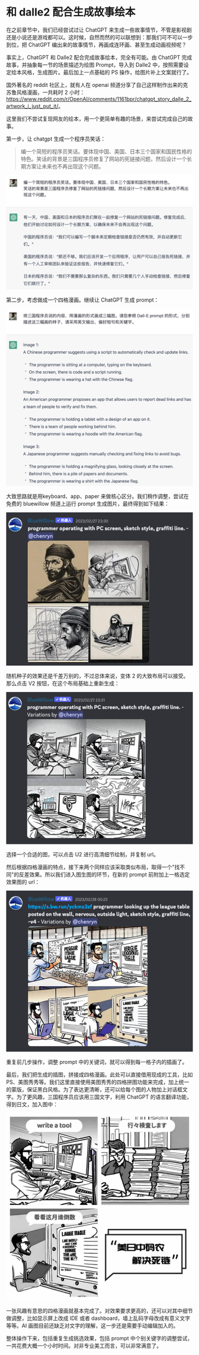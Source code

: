 # 和 dalle2 配合生成故事绘本

在之前章节中，我们已经尝试过让 ChatGPT 来生成一些故事情节，不管是影视剧还是小说还是游戏都可以。这时候，自然而然的可以联想到：那我们可不可以一步到位，把 ChatGPT 编出来的故事情节，再画成连环画、甚至生成动画视频呢？

事实上，ChatGPT 和 Dalle2 配合完成故事绘本，完全有可能。由 ChatGPT 完成故事，并抽象每一节的场景描述为绘图 Prompt，导入到 Dalle2 中，按照需要设定绘本风格，生成图片。最后加上一点基础的 PS 操作，给图片补上文案就行了。

国外著名的 reddit 社区上，就有人在 openai 频道分享了自己这样制作出来的克苏鲁风格漫画，一共耗时 2 小时：<https://www.reddit.com/r/OpenAI/comments/1161bpr/chatgpt_story_dalle_2_artwork_i_just_put_it/>。

这里我们不尝试复现网友的绘本，用一个更简单有趣的场景，来尝试完成自己的故事。

第一步，让 chatgpt 生成一个程序员笑话：

> 编一个简短的程序员笑话。要体现中国、美国、日本三个国家和国民性格的特色。笑话的背景是三国程序员修复了网站的死链接问题，然后设计一个长期方案让未来也不再出现这个问题。

![](/images/collaboration/joke-1.png)

第二步，考虑做成一个四格漫画。继续让 ChatGPT 生成 prompt：

![](/images/collaboration/joke-2.png)

大致思路就是用keyboard、app、paper 来做核心区分。我们稍作调整，尝试在免费的 bluewillow 频道上运行 prompt 生成图片，最终得到如下结果：

![](/images/collaboration/draw-1.png)

随机种子的效果还是千差万别的，不过总体来说，变体 2 的大致布局可以接受。那么点击 V2 按钮，在这个布局基础上重新生成：

![](/images/collaboration/draw-2.png)

选择一个合适的图，可以点击 U2 进行高清细节绘制，并复制 url。

然后根据四格漫画的特点，接下来两个同样应该采取类似布局，取得一个"找不同"的反差效果。所以我们进入图生图的环节，在新的 prompt 前附加上一格选定效果图的 url：

![](/images/collaboration/draw-3.png)

重复前几步操作，调整 prompt 中的关键词，就可以得到每一格子内的插画了。

最后，我们把生成的插图，拼接成四格漫画。此处可以直接借用现成的工具，比如 PS、美图秀秀等。我们这里直接使用美图秀秀的四格拼图功能来完成，加上统一的蒙版，保证黑白风格。为了表达更清晰，还可以给每个图的人物加上对话框文字。为了更风趣，三国程序员应该用三国文字，利用  ChatGPT 的语言翻译功能，得到日文，加入图中：

![](/images/collaboration/draw-4.png)

一张风趣有意思的四格漫画就基本完成了。对效果要求更高的，还可以对其中细节做调整，比如显示屏上改成 IDE 或者 dashboard，墙上乱码字母改成有意义文字等等。AI 画图目前还缺乏对文字的理解，这一步还是需要手动编辑加入的。

整体操作下来，包括重复生成挑选效果，包括 prompt 中个别关键字的调整尝试，一共花费大概一个小时时间。对非专业美工而言，可以非常满意了。

